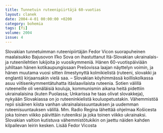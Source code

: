 ```yaml
---
title: Tunnetuin ruteenipiirtäjä 60-vuotias
layout: clanek
date: 2004-4-01 00:00:00 +0200
category: bohemia
tags: [fi]
volume: 2004
issue: 4
---
```

  
Slovakian tunnetuimman ruteenipiirtäjän Fedor Vicon suorapuheinen maalaisukko Bajusovon Iľko Sova on ihastuttanut Itä-Slovakian ukrainalais- ja ruteenilehtien lukijoita jo vuosikymmeniä. Hänen 60-vuotispäiviään juhlitaan hänen kotikaupungissaan Prešovissa laajan näyttelyn voimin, ja hänen muutama vuosi sitten ilmestynyttä kolmikielistä (ruteeni, slovakki ja englanti) kirjaansakin vielä saa. – Slovakian köyhimmässä koilliskolkassa asuu viitisenkymmentätuhatta itäslaavilaista ruteenia. Sotien välillä ruteeneille oli venäläisiä kouluja, kommunismin aikana heitä pidettiin ukrainalaisina (kuten Puolassa; Unkarissa he taas olivat slovakkeja), nykyään Slovakiassa on jo ruteeninkielistä kouluopetustakin. Vähemmistöä repii sisäinen kiista vanhan ukrainalaissuuntauksen ja uudemman ruteenisuuntauksen välillä. Mm. Radio Regina lähettää ohjelmaa Košicesta joka toinen viikko päivittäin ruteeniksi ja joka toinen viikko ukrainaksi. Slovakian valtion kutistuva vähemmistötukikin on jaettu näiden kahden kilpailevan leirin kesken. 
Lisää Fedor Vicosta 